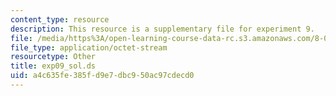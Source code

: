 ```yaml
---
content_type: resource
description: This resource is a supplementary file for experiment 9.
file: /media/https%3A/open-learning-course-data-rc.s3.amazonaws.com/8-02t-electricity-and-magnetism-spring-2005/a4c635fe385fd9e7dbc950ac97cdecd0_exp09_sol.ds
file_type: application/octet-stream
resourcetype: Other
title: exp09_sol.ds
uid: a4c635fe-385f-d9e7-dbc9-50ac97cdecd0
---
```

